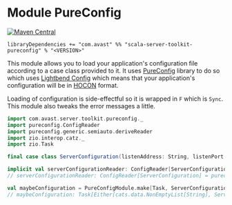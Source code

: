 # Module PureConfig

[![Maven Central](https://img.shields.io/maven-central/v/com.avast/scala-server-toolkit-pureconfig_2.13)](https://repo1.maven.org/maven2/com/avast/scala-server-toolkit-pureconfig_2.13/)

`libraryDependencies += "com.avast" %% "scala-server-toolkit-pureconfig" % "<VERSION>"`

This module allows you to load your application's configuration file according to a case class provided to it. It uses
[PureConfig](https://pureconfig.github.io) library to do so which uses [Lightbend Config](https://github.com/lightbend/config) which means
that your application's configuration will be in [HOCON](https://github.com/lightbend/config/blob/master/HOCON.md) format.

Loading of configuration is side-effectful so it is wrapped in `F` which is `Sync`. This module also tweaks the error messages a little.

```scala
import com.avast.server.toolkit.pureconfig._
import pureconfig.ConfigReader
import pureconfig.generic.semiauto.deriveReader
import zio.interop.catz._
import zio.Task

final case class ServerConfiguration(listenAddress: String, listenPort: Int)

implicit val serverConfigurationReader: ConfigReader[ServerConfiguration] = deriveReader
// serverConfigurationReader: ConfigReader[ServerConfiguration] = pureconfig.generic.DerivedConfigReader1$$anon$3@3c04ddda

val maybeConfiguration = PureConfigModule.make[Task, ServerConfiguration]
// maybeConfiguration: Task[Either[cats.data.NonEmptyList[String], ServerConfiguration]] = zio.ZIO$EffectPartial@47b494ce
```

